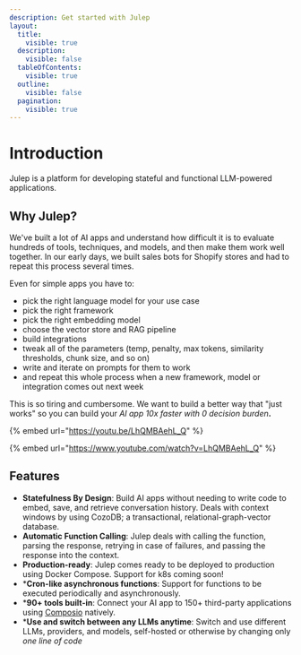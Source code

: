```yaml
---
description: Get started with Julep
layout:
  title:
    visible: true
  description:
    visible: false
  tableOfContents:
    visible: true
  outline:
    visible: false
  pagination:
    visible: true
---
```


# Introduction

Julep is a platform for developing stateful and functional LLM-powered applications.

## Why Julep?

We've built a lot of AI apps and understand how difficult it is to evaluate hundreds of tools, techniques, and models, and then make them work well together. In our early days, we built sales bots for Shopify stores and had to repeat this process several times.

Even for simple apps you have to:

* pick the right language model for your use case
* pick the right framework
* pick the right embedding model
* choose the vector store and RAG pipeline
* build integrations&#x20;
* tweak all of the parameters (temp, penalty, max tokens, similarity thresholds, chunk size, and so on)&#x20;
* write and iterate on prompts for them to work
* and repeat this whole process when a new framework, model or integration comes out next week

This is so tiring and cumbersome. We want to build a better way that "just works" so you can build your _AI app 10x faster with 0 decision burden_**.**



{% embed url="https://youtu.be/LhQMBAehL_Q" %}



{% embed url="https://www.youtube.com/watch?v=LhQMBAehL_Q" %}

## Features

* **Statefulness By Design**: Build AI apps without needing to write code to embed, save, and retrieve conversation history. Deals with context windows by using CozoDB; a transactional, relational-graph-vector database.
* **Automatic Function Calling**: Julep deals with calling the function, parsing the response, retrying in case of failures, and passing the response into the context.
* **Production-ready**: Julep comes ready to be deployed to production using Docker Compose. Support for k8s coming soon!
* \***Cron-like asynchronous functions**: Support for functions to be executed periodically and asynchronously.
* \***90+ tools built-in**: Connect your AI app to 150+ third-party applications using [Composio](https://composio.dev/) natively.
* \***Use and switch between any LLMs anytime**: Switch and use different LLMs, providers, and models, self-hosted or otherwise by changing only _one line of code_
